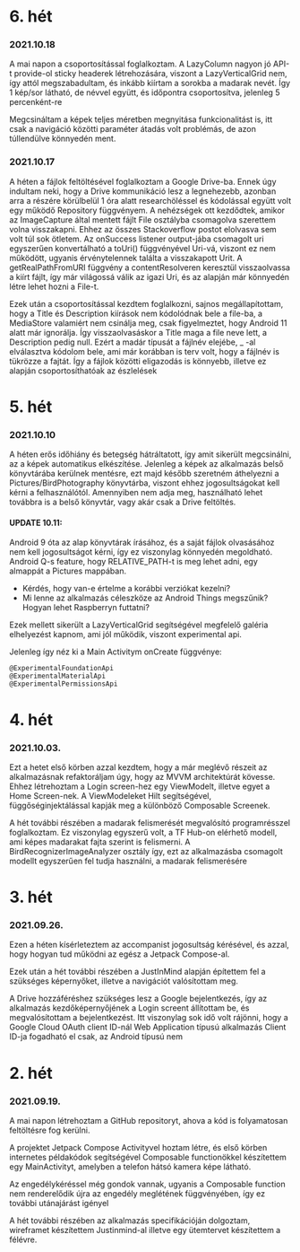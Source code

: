 # 6. hét

### 2021.10.18

A mai napon a csoportosítással foglalkoztam. A LazyColumn nagyon jó API-t provide-ol sticky headerek létrehozására, viszont a LazyVerticalGrid nem, így attól megszabadultam, és inkább kiírtam a sorokba a madarak nevét. Így 1 kép/sor látható, de névvel együtt, és időpontra csoportosítva, jelenleg 5 percenként-re

Megcsináltam a képek teljes méretben megnyitása funkcionalitást is, itt csak a navigáció közötti paraméter átadás volt problémás, de azon túllendülve könnyedén ment.

### 2021.10.17

A héten a fájlok feltöltésével foglalkoztam a Google Drive-ba. Ennek úgy indultam neki, hogy a Drive kommunikáció lesz a legnehezebb, azonban arra a részére körülbelül 1 óra alatt researchöléssel és kódolással együtt volt egy működő Repository függvényem. A nehézségek ott kezdődtek, amikor az ImageCapture által mentett fájlt File osztályba csomagolva szerettem volna visszakapni. Ehhez az összes Stackoverflow postot elolvasva sem volt túl sok ötletem. Az onSuccess listener output-jába csomagolt uri egyszerűen konvertálható a toUri() függvényével Uri-vá, viszont ez nem működött, ugyanis érvénytelennek találta a visszakapott Urit. A getRealPathFromURI függvény a contentResolveren keresztül visszaolvassa a kiírt fájlt, így már világossá válik az igazi Uri, és az alapján már könnyedén létre lehet hozni a File-t.

Ezek után a csoportosítással kezdtem foglalkozni, sajnos megállapítottam, hogy a Title és Description kiírások nem kódolódnak bele a file-ba, a MediaStore valamiért nem csinálja meg, csak figyelmeztet, hogy Android 11 alatt már ignorálja. Így visszaolvasáskor a Title maga a file neve lett, a Description pedig null. Ezért a madár típusát a fájlnév elejébe, \_ -al elválasztva kódolom bele, ami már korábban is terv volt, hogy a fájlnév is tükrözze a fajtát. Így a fájlok közötti eligazodás is könnyebb, illetve ez alapján csoportosíthatóak az észlelések

# 5. hét

### 2021.10.10

A héten erős időhiány és betegség hátráltatott, így amit sikerült megcsinálni, az a képek automatikus elkészítése. Jelenleg a képek az alkalmazás belső könyvtárába kerülnek mentésre, ezt majd később szeretném áthelyezni a Pictures/BirdPhotography könyvtárba, viszont ehhez jogosultságokat kell kérni a felhasználótól. Amennyiben nem adja meg, használható lehet továbbra is a belső könyvtár, vagy akár csak a Drive feltöltés.

#### UPDATE 10.11:

Android 9 óta az alap könyvtárak írásához, és a saját fájlok olvasásához nem kell jogosultságot kérni, így ez viszonylag könnyedén megoldható. Android Q-s feature, hogy RELATIVE_PATH-t is meg lehet adni, egy almappát a Pictures mappában.

- Kérdés, hogy van-e értelme a korábbi verziókat kezelni?
- Mi lenne az alkalmazás céleszköze az Android Things megszűnik? Hogyan lehet Raspberryn futtatni?

Ezek mellett sikerült a LazyVerticalGrid segítségével megfelelő galéria elhelyezést kapnom, ami jól működik, viszont experimental api.

Jelenleg így néz ki a Main Activitym onCreate függvénye:

```
@ExperimentalFoundationApi
@ExperimentalMaterialApi
@ExperimentalPermissionsApi
```

# 4. hét

### 2021.10.03.

Ezt a hetet első körben azzal kezdtem, hogy a már meglévő részeit az alkalmazásnak refaktoráljam úgy, hogy az MVVM architektúrát kövesse. Ehhez létrehoztam a Login screen-hez egy ViewModelt, illetve egyet a Home Screen-nek. A ViewModeleket Hilt segítségével, függőséginjektálással kapják meg a különböző Composable Screenek.

A hét további részében a madarak felismerését megvalósító programrésszel foglalkoztam. Ez viszonylag egyszerű volt, a TF Hub-on elérhető modell, ami képes madarakat fajta szerint is felismerni. A BirdRecognizerImageAnalyzer osztály így, ezt az alkalmazásba csomagolt modellt egyszerűen fel tudja használni, a madarak felismerésére

# 3. hét

### 2021.09.26.

Ezen a héten kísérleteztem az accompanist jogosultság kérésével, és azzal, hogy hogyan tud működni az egész a Jetpack Compose-al.

Ezek után a hét további részében a JustInMind alapján építettem fel a szükséges képernyőket, illetve a navigációt valósítottam meg.

A Drive hozzáféréshez szükséges lesz a Google bejelentkezés, így az alkalmazás kezdőképernyőjének a Login screent állítottam be, és megvalósítottam a bejelentkezést.
Itt viszonylag sok idő volt rájönni, hogy a Google Cloud OAuth client ID-nál Web Application típusú alkalmazás Client ID-ja fogadható el csak, az Android típusú nem

# 2. hét

### 2021.09.19.

A mai napon létrehoztam a GitHub repositoryt, ahova a kód is folyamatosan feltöltésre fog kerülni.

A projektet Jetpack Compose Activityvel hoztam létre, és első körben internetes példakódok segítségével Composable functionökkel készítettem egy MainActivityt, amelyben a telefon hátsó kamera képe látható.

Az engedélykéréssel még gondok vannak, ugyanis a Composable function nem renderelődik újra az engedély meglétének függvényében, így ez további utánajárást igényel

A hét további részében az alkalmazás specifikációján dolgoztam, wireframet készítettem Justinmind-al illetve egy ütemtervet készítettem a félévre.
